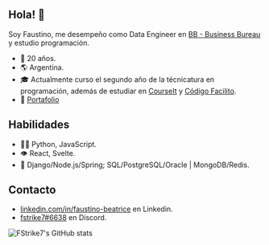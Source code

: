 ## Hola! 👋
Soy Faustino, me desempeño como Data Engineer en [BB - Business Bureau](http://bb.vision/) y estudio programación.<br/>
- 🎂 20 años.
- 🌎 Argentina.
- 🎓 Actualmente curso el segundo año de la técnicatura en programación, además de estudiar en [CourseIt](https://courseit.io/) y [Código Facilito](https://codigofacilito.com/).
- 💼 [Portafolio](https://fstrike7.github.io/portafolio/index.html)

## Habilidades
- 👨‍💻 Python, JavaScript.
- 👁️ React, Svelte.
- 💽 Django/Node.js/Spring; SQL/PostgreSQL/Oracle | MongoDB/Redis.

## Contacto
- [linkedin.com/in/faustino-beatrice](https://www.linkedin.com/in/faustino-beatrice/) en Linkedin.
- [fstrike7#6638](./) en Discord.

![FStrike7's GitHub stats](https://github-readme-stats.vercel.app/api?username=fstrike7&show_icons=true&theme=nightowl)
